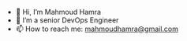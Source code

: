 - 👋 Hi, I’m Mahmoud Hamra
- 👀 I’m a senior DevOps Engineer
- 📫 How to reach me: mahmoudhamra@gmail.com

<!---
Doumham-Armah/Doumham-Armah is a ✨ special ✨ repository because its `README.md` (this file) appears on your GitHub profile.
You can click the Preview link to take a look at your changes.
--->
